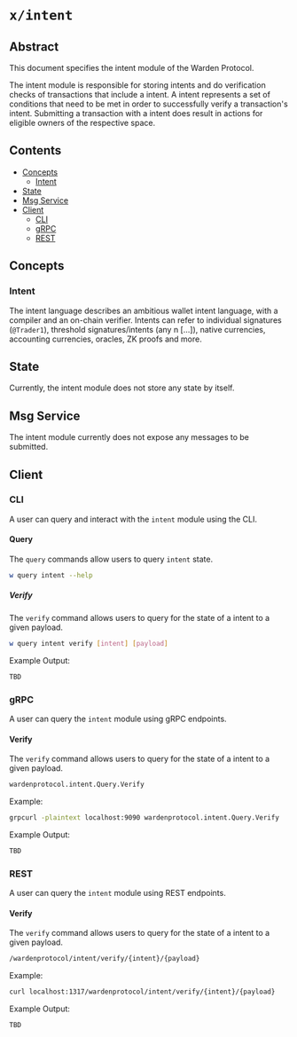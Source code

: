 # `x/intent`

## Abstract

This document specifies the intent module of the Warden Protocol.

The intent module is responsible for storing intents and do verification
checks of transactions that include a intent. 
A intent represents a set of conditions that need to be met in order to
successfully verify a transaction's intent. 
Submitting a transaction with a intent does result in actions for eligible 
owners of the respective space. 


## Contents

* [Concepts](#concepts)
    * [Intent](#intent)
* [State](#state)
* [Msg Service](#msg-service)
* [Client](#client)
    * [CLI](#cli)
    * [gRPC](#grpc)
    * [REST](#rest)

## Concepts

### Intent

The intent language describes an ambitious wallet intent language, with a compiler and 
an on-chain verifier. Intents can refer to individual signatures (`@Trader1`), 
threshold signatures/intents (any n […]), native currencies, accounting 
currencies, oracles, ZK proofs and more.

## State

Currently, the intent module does not store any state by itself.

## Msg Service

The intent module currently does not expose any messages to be submitted. 

## Client

### CLI

A user can query and interact with the `intent` module using the CLI.

#### Query

The `query` commands allow users to query `intent` state.

```bash
w query intent --help
```

##### Verify

The `verify` command allows users to query for the state of a intent to a given payload. 

```bash
w query intent verify [intent] [payload] 
```

Example Output:

```bash
TBD
```

### gRPC

A user can query the `intent` module using gRPC endpoints.

#### Verify

The `verify` command allows users to query for the state of a intent to a given payload. 

```bash
wardenprotocol.intent.Query.Verify
```

Example:

```bash
grpcurl -plaintext localhost:9090 wardenprotocol.intent.Query.Verify
```

Example Output:

```bash
TBD
```

### REST

A user can query the `intent` module using REST endpoints.

#### Verify

The `verify` command allows users to query for the state of a intent to a given payload. 

```bash
/wardenprotocol/intent/verify/{intent}/{payload}
```

Example:

```bash
curl localhost:1317/wardenprotocol/intent/verify/{intent}/{payload}
```

Example Output:

```bash
TBD
```
